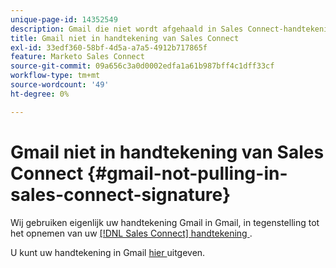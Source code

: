 ```yaml
---
unique-page-id: 14352549
description: Gmail die niet wordt afgehaald in Sales Connect-handtekening - Marketo Docs - Productdocumentatie
title: Gmail niet in handtekening van Sales Connect
exl-id: 33edf360-58bf-4d5a-a7a5-4912b717865f
feature: Marketo Sales Connect
source-git-commit: 09a656c3a0d0002edfa1a61b987bff4c1dff33cf
workflow-type: tm+mt
source-wordcount: '49'
ht-degree: 0%

---
```


# Gmail niet in handtekening van Sales Connect {#gmail-not-pulling-in-sales-connect-signature}

Wij gebruiken eigenlijk uw handtekening Gmail in Gmail, in tegenstelling tot het opnemen van uw [[!DNL Sales Connect]  handtekening ](https://toutapp.com/next#settings).

U kunt uw handtekening in Gmail [ hier ](https://mail.google.com/mail/u/0/#settings/general) uitgeven.
